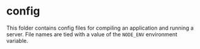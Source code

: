 # config

This folder contains config files for compiling an application and running a server. File names are tied with a value of the `NODE_ENV` environment variable.

